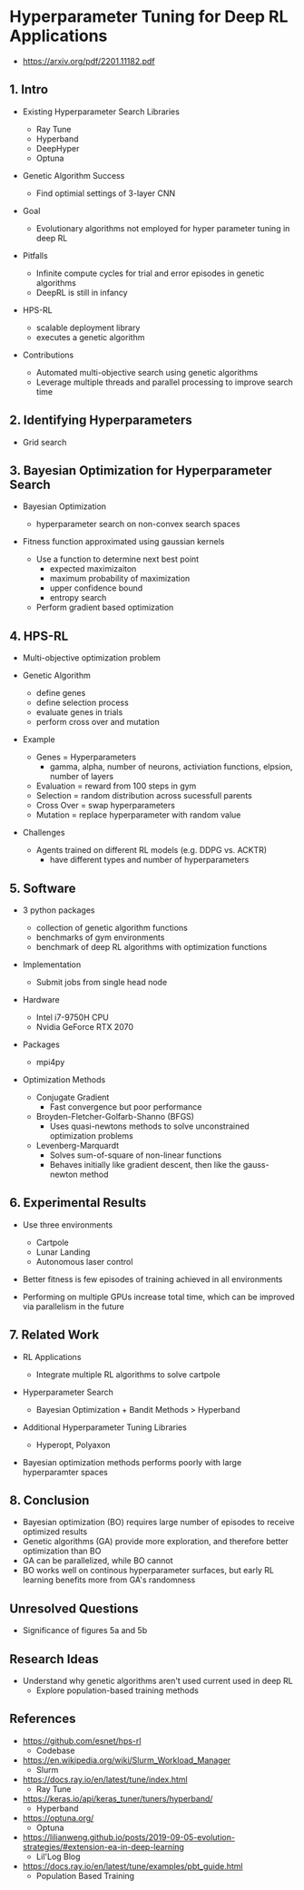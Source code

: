 # Hyperparameter Tuning for Deep RL Applications
- https://arxiv.org/pdf/2201.11182.pdf

## 1. Intro 

- Existing Hyperparameter Search Libraries
	- Ray Tune 
	- Hyperband 
	- DeepHyper 
	- Optuna 

- Genetic Algorithm Success
	- Find optimial settings of 3-layer CNN 

- Goal
	- Evolutionary algorithms not employed for hyper parameter tuning in deep RL 

- Pitfalls
	- Infinite compute cycles for trial and error episodes in genetic algorithms
	- DeepRL is still in infancy 

- HPS-RL
	- scalable deployment library
	- executes a genetic algorithm 

- Contributions
	- Automated multi-objective search using genetic algorithms
	- Leverage multiple threads and parallel processing to improve search time 


## 2. Identifying Hyperparameters

- Grid search 

## 3. Bayesian Optimization for Hyperparameter Search

- Bayesian Optimization
	- hyperparameter search on non-convex search spaces

- Fitness function approximated using gaussian kernels 
	- Use a function to determine next best point
		- expected maximizaiton
		- maximum probability of maximization
		- upper confidence bound
		- entropy search 
	- Perform gradient based optimization

## 4. HPS-RL 

- Multi-objective optimization problem 

- Genetic Algorithm 
	- define genes 
	- define selection process 
	- evaluate genes in trials 
	- perform cross over and mutation

- Example
	- Genes = Hyperparameters
		- gamma, alpha, number of neurons, activiation functions, elpsion, number of layers
	- Evaluation = reward from 100 steps in gym
	- Selection = random distribution across sucessfull parents 
	- Cross Over = swap hyperparameters 
	- Mutation = replace hyperparameter with random value 

- Challenges
	- Agents trained on different RL models (e.g. DDPG vs. ACKTR)
		- have different types and number of hyperparameters 


## 5. Software

- 3 python packages
	- collection of genetic algorithm functions
	- benchmarks of gym environments
	- benchmark of deep RL algorithms with optimization functions

- Implementation
	- Submit jobs from single head node 

- Hardware
	- Intel i7-9750H CPU 
	- Nvidia GeForce RTX 2070 

- Packages
	- mpi4py

- Optimization Methods
	- Conjugate Gradient
		- Fast convergence but poor performance
	- Broyden-Fletcher-Golfarb-Shanno (BFGS)
		- Uses quasi-newtons methods to solve unconstrained optimization problems
	- Levenberg-Marquardt
		- Solves sum-of-square of non-linear functions
		- Behaves initially like gradient descent, then like the gauss-newton method

## 6. Experimental Results 

- Use three environments
	- Cartpole
	- Lunar Landing
	- Autonomous laser control 

- Better fitness is few episodes of training achieved in all environments

- Performing on multiple GPUs increase total time, which can be improved via parallelism in the future


## 7. Related Work 

- RL Applications
	- Integrate multiple RL algorithms to solve cartpole
- Hyperparameter Search 
	- Bayesian Optimization + Bandit Methods > Hyperband
- Additional Hyperparameter Tuning Libraries 
	- Hyperopt, Polyaxon

- Bayesian optimization methods performs poorly with large hyperparamter spaces

## 8. Conclusion

- Bayesian optimization (BO) requires large number of episodes to receive optimized results 
- Genetic algorithms (GA) provide more exploration, and therefore better optimization than BO 
- GA can be parallelized, while BO cannot 
- BO works well on continous hyperparameter surfaces, but early RL learning benefits more from GA's randomness


## Unresolved Questions
- Significance of figures 5a and 5b

## Research Ideas
- Understand why genetic algorithms aren't used current used in deep RL
	- Explore population-based training methods


## References
- https://github.com/esnet/hps-rl 
	- Codebase 
- https://en.wikipedia.org/wiki/Slurm_Workload_Manager
	- Slurm
- https://docs.ray.io/en/latest/tune/index.html 
	- Ray Tune 
- https://keras.io/api/keras_tuner/tuners/hyperband/
	- Hyperband 
- https://optuna.org/
	- Optuna 
- https://lilianweng.github.io/posts/2019-09-05-evolution-strategies/#extension-ea-in-deep-learning
	- Lil'Log Blog
- https://docs.ray.io/en/latest/tune/examples/pbt_guide.html
	- Population Based Training